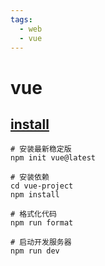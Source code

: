 ```yaml
---
tags:
  - web
  - vue
---
```

# vue 

## [install](https://www.runoob.com/vue3/vue3-install.html)

```shell
# 安装最新稳定版
npm init vue@latest

# 安装依赖
cd vue-project
npm install

# 格式化代码
npm run format

# 启动开发服务器
npm run dev
```

